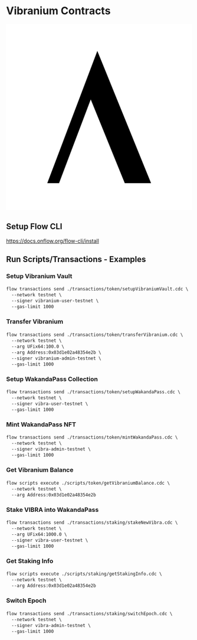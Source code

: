 # Vibranium Contracts
![Vibranium](Vibranium.svg)

## Setup Flow CLI
https://docs.onflow.org/flow-cli/install

## Run Scripts/Transactions - Examples
### Setup Vibranium Vault
```
flow transactions send ./transactions/token/setupVibraniumVault.cdc \
  --network testnet \
  --signer vibranium-user-testnet \
  --gas-limit 1000
```

### Transfer Vibranium
```
flow transactions send ./transactions/token/transferVibranium.cdc \
  --network testnet \
  --arg UFix64:100.0 \
  --arg Address:0x03d1e02a48354e2b \
  --signer vibranium-admin-testnet \
  --gas-limit 1000
```

### Setup WakandaPass Collection
```
flow transactions send ./transactions/token/setupWakandaPass.cdc \
  --network testnet \
  --signer vibra-user-testnet \
  --gas-limit 1000
```

### Mint WakandaPass NFT
```
flow transactions send ./transactions/token/mintWakandaPass.cdc \
  --network testnet \
  --signer vibra-admin-testnet \
  --gas-limit 1000
```

### Get Vibranium Balance
```
flow scripts execute ./scripts/token/getVibraniumBalance.cdc \
  --network testnet \
  --arg Address:0x03d1e02a48354e2b
```

### Stake VIBRA into WakandaPass
```
flow transactions send ./transactions/staking/stakeNewVibra.cdc \
  --network testnet \
  --arg UFix64:1000.0 \
  --signer vibra-user-testnet \
  --gas-limit 1000
```

### Get Staking Info
```
flow scripts execute ./scripts/staking/getStakingInfo.cdc \
  --network testnet \
  --arg Address:0x03d1e02a48354e2b
```

### Switch Epoch
```
flow transactions send ./transactions/staking/switchEpoch.cdc \
  --network testnet \
  --signer vibra-admin-testnet \
  --gas-limit 1000
```

